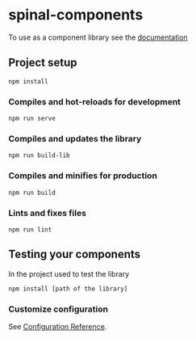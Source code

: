 # spinal-components

To use as a component library see the [documentation](docs/documentation.md)

## Project setup
```
npm install
```

### Compiles and hot-reloads for development
```
npm run serve
```

### Compiles and updates the library
```
npm run build-lib
```

### Compiles and minifies for production
```
npm run build
```

### Lints and fixes files
```
npm run lint
```

## Testing your components
In the project used to test the library
```
npm install [path of the library]
```

### Customize configuration
See [Configuration Reference](https://cli.vuejs.org/config/).
